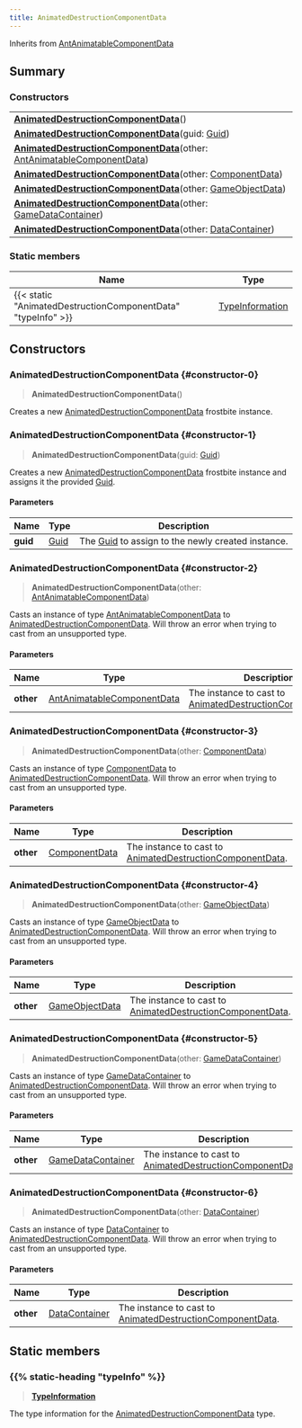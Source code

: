 ```yaml
---
title: AnimatedDestructionComponentData
---
```


Inherits from [AntAnimatableComponentData](/vext/ref/fb/antanimatablecomponentdata)

## Summary

### Constructors

|  |
| --- |
| **[AnimatedDestructionComponentData](#constructor-0)**() |
| **[AnimatedDestructionComponentData](#constructor-1)**(guid: [Guid](/vext/ref/shared/type/guid)) |
| **[AnimatedDestructionComponentData](#constructor-2)**(other: [AntAnimatableComponentData](/vext/ref/fb/antanimatablecomponentdata)) |
| **[AnimatedDestructionComponentData](#constructor-3)**(other: [ComponentData](/vext/ref/fb/componentdata)) |
| **[AnimatedDestructionComponentData](#constructor-4)**(other: [GameObjectData](/vext/ref/fb/gameobjectdata)) |
| **[AnimatedDestructionComponentData](#constructor-5)**(other: [GameDataContainer](/vext/ref/fb/gamedatacontainer)) |
| **[AnimatedDestructionComponentData](#constructor-6)**(other: [DataContainer](/vext/ref/shared/type/datacontainer)) |

### Static members

| Name | Type |
| ---- | ---- |
| {{< static "AnimatedDestructionComponentData" "typeInfo" >}} | [TypeInformation](/vext/ref/shared/type/typeinformation) |

## Constructors

### AnimatedDestructionComponentData {#constructor-0}

> **AnimatedDestructionComponentData**()

Creates a new [AnimatedDestructionComponentData](/vext/ref/fb/animateddestructioncomponentdata) frostbite instance.

### AnimatedDestructionComponentData {#constructor-1}

> **AnimatedDestructionComponentData**(guid: [Guid](/vext/ref/shared/type/guid))

Creates a new [AnimatedDestructionComponentData](/vext/ref/fb/animateddestructioncomponentdata) frostbite instance and assigns it the provided [Guid](/vext/ref/shared/type/guid).

#### Parameters

| Name | Type | Description |
| ---- | ---- | ----------- |
| **guid** | [Guid](/vext/ref/shared/type/guid) | The [Guid](/vext/ref/shared/type/guid) to assign to the newly created instance. |

### AnimatedDestructionComponentData {#constructor-2}

> **AnimatedDestructionComponentData**(other: [AntAnimatableComponentData](/vext/ref/fb/antanimatablecomponentdata))

Casts an instance of type [AntAnimatableComponentData](/vext/ref/fb/antanimatablecomponentdata) to [AnimatedDestructionComponentData](/vext/ref/fb/animateddestructioncomponentdata). Will throw an error when trying to cast from an unsupported type.

#### Parameters

| Name | Type | Description |
| ---- | ---- | ----------- |
| **other** | [AntAnimatableComponentData](/vext/ref/fb/antanimatablecomponentdata) | The instance to cast to [AnimatedDestructionComponentData](/vext/ref/fb/animateddestructioncomponentdata). |

### AnimatedDestructionComponentData {#constructor-3}

> **AnimatedDestructionComponentData**(other: [ComponentData](/vext/ref/fb/componentdata))

Casts an instance of type [ComponentData](/vext/ref/fb/componentdata) to [AnimatedDestructionComponentData](/vext/ref/fb/animateddestructioncomponentdata). Will throw an error when trying to cast from an unsupported type.

#### Parameters

| Name | Type | Description |
| ---- | ---- | ----------- |
| **other** | [ComponentData](/vext/ref/fb/componentdata) | The instance to cast to [AnimatedDestructionComponentData](/vext/ref/fb/animateddestructioncomponentdata). |

### AnimatedDestructionComponentData {#constructor-4}

> **AnimatedDestructionComponentData**(other: [GameObjectData](/vext/ref/fb/gameobjectdata))

Casts an instance of type [GameObjectData](/vext/ref/fb/gameobjectdata) to [AnimatedDestructionComponentData](/vext/ref/fb/animateddestructioncomponentdata). Will throw an error when trying to cast from an unsupported type.

#### Parameters

| Name | Type | Description |
| ---- | ---- | ----------- |
| **other** | [GameObjectData](/vext/ref/fb/gameobjectdata) | The instance to cast to [AnimatedDestructionComponentData](/vext/ref/fb/animateddestructioncomponentdata). |

### AnimatedDestructionComponentData {#constructor-5}

> **AnimatedDestructionComponentData**(other: [GameDataContainer](/vext/ref/fb/gamedatacontainer))

Casts an instance of type [GameDataContainer](/vext/ref/fb/gamedatacontainer) to [AnimatedDestructionComponentData](/vext/ref/fb/animateddestructioncomponentdata). Will throw an error when trying to cast from an unsupported type.

#### Parameters

| Name | Type | Description |
| ---- | ---- | ----------- |
| **other** | [GameDataContainer](/vext/ref/fb/gamedatacontainer) | The instance to cast to [AnimatedDestructionComponentData](/vext/ref/fb/animateddestructioncomponentdata). |

### AnimatedDestructionComponentData {#constructor-6}

> **AnimatedDestructionComponentData**(other: [DataContainer](/vext/ref/shared/type/datacontainer))

Casts an instance of type [DataContainer](/vext/ref/shared/type/datacontainer) to [AnimatedDestructionComponentData](/vext/ref/fb/animateddestructioncomponentdata). Will throw an error when trying to cast from an unsupported type.

#### Parameters

| Name | Type | Description |
| ---- | ---- | ----------- |
| **other** | [DataContainer](/vext/ref/shared/type/datacontainer) | The instance to cast to [AnimatedDestructionComponentData](/vext/ref/fb/animateddestructioncomponentdata). |

## Static members

### {{% static-heading "typeInfo" %}}

> **[TypeInformation](/vext/ref/shared/type/typeinformation)**

The type information for the [AnimatedDestructionComponentData](/vext/ref/fb/animateddestructioncomponentdata) type.

